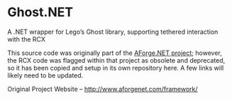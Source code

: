 # Ghost.NET
A .NET wrapper for Lego’s Ghost library, supporting tethered interaction with the RCX

This source code was originally part of the [AForge.NET project](https://github.com/andrewkirillov/AForge.NET);
however, the RCX code was flagged within that project as obsolete and deprecated,
so it has been copied and setup in its own repository here.
A few links will likely need to be updated.

Original Project Website – http://www.aforgenet.com/framework/
